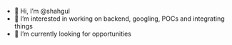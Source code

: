 - 👋 Hi, I’m @shahgul
- 👀 I’m interested in working on backend, googling, POCs and integrating things
- 🌱 I’m currently looking for opportunities

<!---
shahgul/shahgul is a ✨ special ✨ repository because its `README.md` (this file) appears on your GitHub profile.
You can click the Preview link to take a look at your changes.
--->
